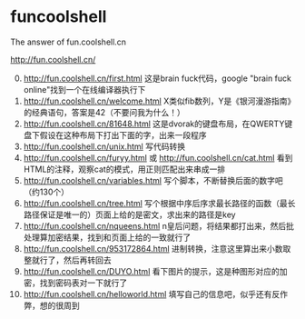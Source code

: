 funcoolshell
============

The answer of fun.coolshell.cn

http://fun.coolshell.cn/

0. http://fun.coolshell.cn/first.html 这是brain fuck代码，google "brain fuck online"找到一个在线编译器执行下
1. http://fun.coolshell.cn/welcome.html X类似fib数列，Y是《银河漫游指南》的经典语句，答案是42（不要问我为什么！）
2. http://fun.coolshell.cn/81648.html 这是dvorak的键盘布局，在QWERTY键盘下假设在这种布局下打出下面的字，出来一段程序
3. http://fun.coolshell.cn/unix.html 写代码转换
4. http://fun.coolshell.cn/furyy.html 或 http://fun.coolshell.cn/cat.html 看到HTML的注释，观察cat的模式，用正则匹配出来串成一排
5. http://fun.coolshell.cn/variables.html 写个脚本，不断替换后面的数字吧（约130个）
6. http://fun.coolshell.cn/tree.html 写个根据中序后序求最长路径的函数（最长路径保证是唯一的）页面上给的是密文，求出来的路径是key
7. http://fun.coolshell.cn/nqueens.html n皇后问题，将结果都打出来，然后批处理算加密结果，找到和页面上给的一致就行了
8. http://fun.coolshell.cn/953172864.html 进制转换，注意这里算出来小数取整就行了，然后再转回去
9. http://fun.coolshell.cn/DUYO.html 看下图片的提示，这是种图形对应的加密，找到密码表对一下就行了
10. http://fun.coolshell.cn/helloworld.html 填写自己的信息吧，似乎还有反作弊，想的很周到


